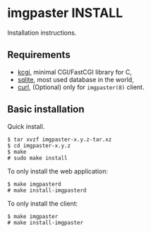 imgpaster INSTALL
=================

Installation instructions.

Requirements
------------

- [kcgi][], minimal CGI/FastCGI library for C,
- [sqlite][], most used database in the world,
- [curl][], (Optional) only for `imgpaster(8)` client.

Basic installation
------------------

Quick install.

	$ tar xvzf imgpaster-x.y.z-tar.xz
	$ cd imgpaster-x.y.z
	$ make
	# sudo make install

To only install the web application:

	$ make imgpasterd
	# make install-imgpasterd

To only install the client:

	$ make imgpaster
	# make install-imgpaster

[curl]: https://curl.haxx.se
[kcgi]: https://kristaps.bsd.lv/kcgi
[sqlite]: https://www.sqlite.org
